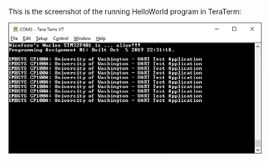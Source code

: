 This is the screenshot of the running HelloWorld program in TeraTerm:

![Image of HelloWorld](https://github.com/NiceforoVC/embsys100/blob/master/assignment01/assignment01_screenshot.png)